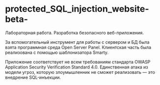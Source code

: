 # protected_SQL_injection_website-beta-
Лабораторная работа. Разработка безопасного веб-приложения.

За вспомогательный инструмент для работы с сервером и БД была взята программная среда Open Server Panel.
Клиентская часть была реализована с помощью шаблонизатора Smarty.

Приложение соответствует не всем требованиям стандарта OWASP Application Security Verification Standard 4.0. 
Единственная атака из модели угроз, которую злоумышленник не сможет реализовать — это внедрение SQL-инъекции.
